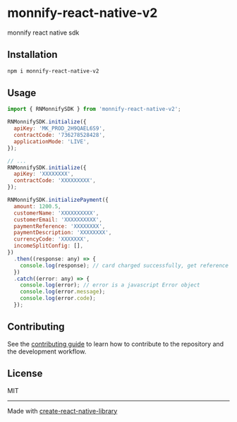 # monnify-react-native-v2

monnify react native sdk

## Installation

```sh
npm i monnify-react-native-v2
```

## Usage

```js
import { RNMonnifySDK } from 'monnify-react-native-v2';

RNMonnifySDK.initialize({
  apiKey: 'MK_PROD_2H9QAEL6S9',
  contractCode: '736278528428',
  applicationMode: 'LIVE',
});

// ...
RNMonnifySDK.initialize({
  apiKey: 'XXXXXXXX',
  contractCode: 'XXXXXXXXX',
});

RNMonnifySDK.initializePayment({
  amount: 1200.5,
  customerName: 'XXXXXXXXXX',
  customerEmail: 'XXXXXXXXXX',
  paymentReference: 'XXXXXXXX',
  paymentDescription: 'XXXXXXXX',
  currencyCode: 'XXXXXXX',
  incomeSplitConfig: [],
})
  .then((response: any) => {
    console.log(response); // card charged successfully, get reference here
  })
  .catch((error: any) => {
    console.log(error); // error is a javascript Error object
    console.log(error.message);
    console.log(error.code);
  });
```

## Contributing

See the [contributing guide](CONTRIBUTING.md) to learn how to contribute to the repository and the development workflow.

## License

MIT

---

Made with [create-react-native-library](https://github.com/callstack/react-native-builder-bob)
